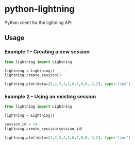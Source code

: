 python-lightning
================

Python client for the lightning API



## Usage

### Example 1 - Creating a new session

```python
from lightning import Lightning

lightning = Lightning()
lightning.create_session()

lightning.plot(data=[1,2,3,4,5,6,7,8,0,-2,2], type='line')

```

### Example 2 - Using an existing session


```python
from lightning import Lightning

lightning = Lightning()

session_id = 14
lightning.create_session(session_id)

lightning.plot(data=[1,2,3,4,5,6,7,8,0,-2,2], type='line')

```
